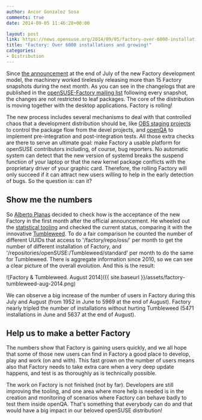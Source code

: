 ```yaml
---
author: Ancor Gonzalez Sosa
comments: true
date: 2014-09-05 11:46:28+00:00

layout: post
link: https://news.opensuse.org/2014/09/05/factory-over-6000-installations-and-growing/
title: "Factory: Over 6000 installations and growing!"
categories:
- Distribution
---
```

Since [the announcement](https://news.opensuse.org/2014/07/29/factory-rolling-release/) at the end of July of the new Factory development model, the machinery worked tirelessly releasing more than 15 Factory snapshots during the next month. As you can see in the changelogs that are published in the [openSUSE-Factory mailing list](http://lists.opensuse.org/opensuse-factory/) following every snapshot, the changes are not restricted to leaf packages. The core of the distribution is moving together with the desktop applications. Factory is rolling!

The new process includes several mechanisms to deal with that controlled chaos that a development distribution should be, like [OBS staging projects](https://build.opensuse.org/project/staging_projects/openSUSE:Factory) to control the package flow from the devel projects, and [openQA](https://openqa.opensuse.org/tests/) to implement pre-integration and post-integration tests. All those extra checks are there to serve an ultimate goal: make Factory a usable platform for openSUSE contributors including, of course, bug reporters. No automatic system can detect that the new version of systemd breaks the suspend function of your laptop or that the new kernel package conflicts with the proprietary driver of your graphic card. Therefore, the rolling Factory will only succeed if it can attract new users willing to help in the early detection of bugs. So the question is: can it?
<!-- more -->



## Show me the numbers



So [Alberto Planas](https://github.com/aplanas) decided to check how is the acceptance of the new Factory in the first month after the official announcement. He wheeled out the [statistical tooling](https://lizards.opensuse.org/2013/08/23/more-on-statistics/) and checked the current status, comparing it with the innovative [Tumbleweed](https://en.opensuse.org/Portal:Tumbleweed). To do a fair comparison he counted the number of different UUIDs that access to '/factory/repo/oss/' per month to get the number of different installation of Factory, and '/repositories/openSUSE:/Tumbleweed/standard' per month to do the same for Tumbleweed. There is aggregate information since 2010, so we can see a clear picture of the overall evolution. And this is the result:

![Factory & Tumbleweed. August 2014]({{ site.baseurl }}/assets/factory-tumbleweed-aug-2014.png)

We can observe a big increase of the number of users in Factory during this July and August (from 1952 in June to 5969 at the end of August). Factory nearly tripled the number of installations without hurting Tumbleweed (5471 installations in June and 5637 at the end of August). 



## Help us to make a better Factory



The numbers show that Factory is gaining users quickly, and we all hope that some of those new users can find in Factory a good place to develop, play and work (on and with). This fast grown on the number of users means also that Factory needs to take extra care when a very deep update happens, and test is as thoroughly as is technically possible.

The work on Factory is not finished (not by far). Developers are still improving the tooling, and one area where more help is needed is in the creation and monitoring of scenarios where Factory can behave badly to test them inside openQA. That's something that everybody can do and that would have a big impact in our beloved openSUSE distribution!		
